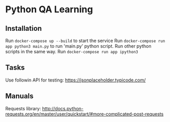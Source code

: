 # Python QA Learning

## Installation

Run `docker-compose up --build` to start the service
Run `docker-compose run app python3 main.py` to run 'main.py' python script. Run other python scripts in the same way.
Run `docker-compose run app ipython3`

## Tasks

Use followin API for testing: https://jsonplaceholder.typicode.com/

## Manuals

Requests library: http://docs.python-requests.org/en/master/user/quickstart/#more-complicated-post-requests